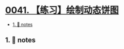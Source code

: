 # [0041. 【练习】绘制动态饼图](https://github.com/Tdahuyou/svg/tree/main/0041.%20%E3%80%90%E7%BB%83%E4%B9%A0%E3%80%91%E7%BB%98%E5%88%B6%E5%8A%A8%E6%80%81%E9%A5%BC%E5%9B%BE)

<!-- region:toc -->
- [1. 📒 notes](#1--notes)
<!-- endregion:toc -->

## 1. 📒 notes


